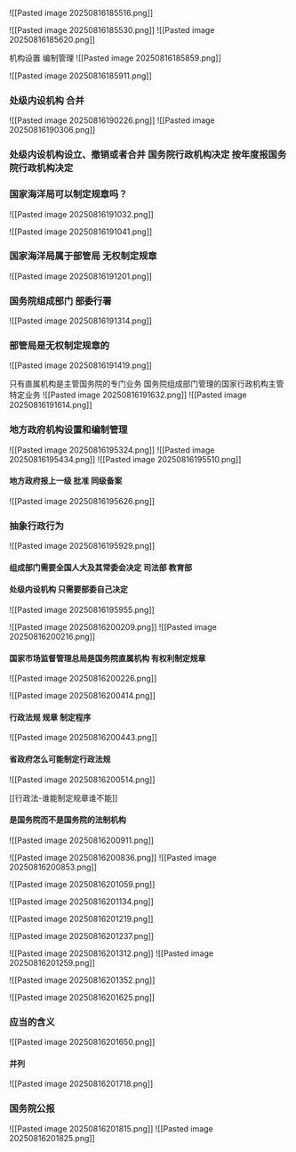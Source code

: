 ![[Pasted image 20250816185516.png]]

![[Pasted image 20250816185530.png]]
![[Pasted image 20250816185620.png]]


机构设置 
编制管理
![[Pasted image 20250816185859.png]]

![[Pasted image 20250816185911.png]]

### 处级内设机构 合并
![[Pasted image 20250816190226.png]]
![[Pasted image 20250816190306.png]]
### 处级内设机构设立、撤销或者合并 国务院行政机构决定 按年度报国务院行政机构决定


### 国家海洋局可以制定规章吗？
![[Pasted image 20250816191032.png]]

![[Pasted image 20250816191041.png]]
### 国家海洋局属于部管局 无权制定规章
![[Pasted image 20250816191201.png]]
### 国务院组成部门 部委行署
![[Pasted image 20250816191314.png]]

### 部管局是无权制定规章的
![[Pasted image 20250816191419.png]]

只有直属机构是主管国务院的专门业务 
国务院组成部门管理的国家行政机构主管特定业务
![[Pasted image 20250816191632.png]]
![[Pasted image 20250816191614.png]]



###  地方政府机构设置和编制管理

![[Pasted image 20250816195324.png]]
![[Pasted image 20250816195434.png]]
![[Pasted image 20250816195510.png]]
#### 地方政府报上一级 批准 同级备案

![[Pasted image 20250816195626.png]]


### 抽象行政行为

![[Pasted image 20250816195929.png]]
#### 组成部门需要全国人大及其常委会决定 司法部 教育部
#### 处级内设机构 只需要部委自己决定
![[Pasted image 20250816195955.png]]

![[Pasted image 20250816200209.png]]
![[Pasted image 20250816200216.png]]

#### 国家市场监督管理总局是国务院直属机构 有权利制定规章
![[Pasted image 20250816200226.png]]

![[Pasted image 20250816200414.png]]


#### 行政法规 规章 制定程序
![[Pasted image 20250816200443.png]]
#### 省政府怎么可能制定行政法规
![[Pasted image 20250816200514.png]]

[[行政法-谁能制定规章谁不能]]


#### 是国务院而不是国务院的法制机构
![[Pasted image 20250816200911.png]]

![[Pasted image 20250816200836.png]]
![[Pasted image 20250816200853.png]]

![[Pasted image 20250816201059.png]]



![[Pasted image 20250816201134.png]]

![[Pasted image 20250816201219.png]]

![[Pasted image 20250816201237.png]]


![[Pasted image 20250816201312.png]]
![[Pasted image 20250816201259.png]]


![[Pasted image 20250816201352.png]]

![[Pasted image 20250816201625.png]]
### 应当的含义 
![[Pasted image 20250816201650.png]]

#### 并列
![[Pasted image 20250816201718.png]]

### 国务院公报
![[Pasted image 20250816201815.png]]
![[Pasted image 20250816201825.png]]



















